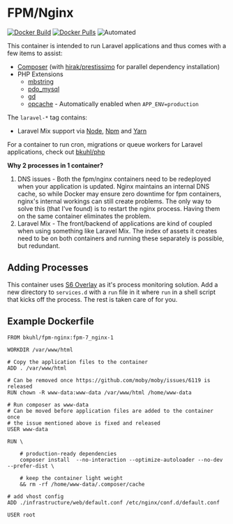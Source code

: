 # FPM/Nginx

[![Docker Build](https://img.shields.io/docker/build/bkuhl/fpm-nginx.svg)](https://hub.docker.com/r/bkuhl/fpm-nginx)
[![Docker Pulls](https://img.shields.io/docker/pulls/bkuhl/fpm-nginx.svg)](https://hub.docker.com/r/bkuhl/fpm-nginx)
![Automated](https://img.shields.io/docker/automated/bkuhl/fpm-nginx.svg)

This container is intended to run Laravel applications and thus comes with a few items to assist:

 * [Composer](https://getcomposer.org) (with [hirak/prestissimo](https://github.com/hirak/prestissimo) for parallel dependency installation)
 * PHP Extensions
   * [mbstring](http://php.net/manual/en/book.mbstring.php)
   * [pdo_mysql](http://php.net/manual/en/ref.pdo-mysql.php)
   * [gd](http://php.net/manual/en/book.image.php)
   * [opcache](http://php.net/manual/en/book.opcache.php) - Automatically enabled when `APP_ENV=production`
   
   
The `laravel-*` tag contains:
 * Laravel Mix support via [Node](https://nodejs.org), [Npm](https://www.npmjs.com) and [Yarn](https://yarnpkg.com)  

For a container to run cron, migrations or queue workers for Laravel applications, check out [bkuhl/php](https://github.com/bkuhl/php)

**Why 2 processes in 1 container?**

 1. DNS issues - Both the fpm/nginx containers need to be redeployed when your application is updated.  Nginx maintains an internal DNS cache, so while Docker may ensure zero downtime for fpm containers, nginx's internal workings can still create problems.  The only way to solve this (that I've found) is to restart the nginx process.  Having them on the same container eliminates the problem.
 2. Laravel Mix - The front/backend of applications are kind of coupled when using something like Laravel Mix.  The index of assets it creates need to be on both containers and running these separately is possible, but redundant.  

## Adding Processes

This container uses [S6 Overlay](https://github.com/just-containers/s6-overlay) as it's process monitoring solution.  Add a new directory to `services.d` with a `run` file in it where `run` in a shell script that kicks off the process.  The rest is taken care of for you.

## Example Dockerfile

```
FROM bkuhl/fpm-nginx:fpm-7_nginx-1

WORKDIR /var/www/html

# Copy the application files to the container
ADD . /var/www/html

# Can be removed once https://github.com/moby/moby/issues/6119 is released
RUN chown -R www-data:www-data /var/www/html /home/www-data

# Run composer as www-data
# Can be moved before application files are added to the container once
# the issue mentioned above is fixed and released
USER www-data

RUN \

    # production-ready dependencies
    composer install  --no-interaction --optimize-autoloader --no-dev --prefer-dist \

    # keep the container light weight
    && rm -rf /home/www-data/.composer/cache

# add vhost config
ADD ./infrastructure/web/default.conf /etc/nginx/conf.d/default.conf

USER root
```

